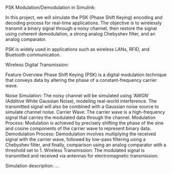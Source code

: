PSK Modulation/Demodulation in Simulink:

In this project, we will simulate the PSK (Phase Shift Keying) encoding and decoding process for real-time applications. The objective is to wirelessly transmit a binary signal through a noisy channel, then restore the signal using coherent demodulation, a strong analog Chebyshev filter, and an analog comparator.

PSK is widely used in applications such as wireless LANs, RFID, and Bluetooth communication.

Wireless Digital Transmission:

Feature Overview
Phase Shift Keying (PSK) is a digital modulation technique that conveys data by altering the phase of a constant-frequency carrier wave.

Noise Simulation: The noisy channel will be simulated using 'AWGN' (Additive White Gaussian Noise), modeling real-world interference. The transmitted signal will also be combined with a Gaussian noise source to simulate channel noise.
Carrier Wave: The carrier wave is a high-frequency signal that carries the modulated data through the channel.
Modulation Process: Modulation is achieved by precisely shifting the phase of the sine and cosine components of the carrier wave to represent binary data.
Demodulation Process: Demodulation involves multiplying the received signal with the carrier wave, followed by low-pass filtering using a Chebyshev filter, and finally, comparison using an analog comparator with a threshold set to 1.
Wireless Transmission: The modulated signal is transmitted and received via antennas for electromagnetic transmission.

Simulation description:
...
